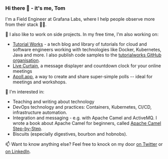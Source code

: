 ### Hi there 👋 - it's me, Tom

I'm a Field Engineer at Grafana Labs, where I help people observe more from their stack 🕵️‍♂️.

🔭 I also like to work on side projects. In my free time, I'm also working on:

- [Tutorial Works][tw] - a tech blog and library of tutorials for cloud and software engineers working with technologies like Docker, Kubernetes, Java and more. I also publish code samples to the [tutorialworks GitHub organisation][tworg].
- [Live Curtain][lc], a message displayer and countdown clock for your online meetings
- [Apoll.app][apoll], a way to create and share super-simple polls -- ideal for meetings and workshops.

🤔 I'm interested in:

- Teaching and writing about technology
- DevOps technology and practices: Containers, Kubernetes, CI/CD, infrastructure automation.
- Integration and messaging - e.g. with Apache Camel and ActiveMQ. I wrote a book about Apache Camel for beginners, called [Apache Camel Step-by-Step][camelsbs].
- Biscuits (especially digestives, bourbon and hobnobs).

📫 Want to know anything else? Feel free to knock on my door [on Twitter][twitter] or [on LinkedIn][linkedin].

[tomd]: https://tomd.xyz
[tw]: https://www.tutorialworks.com
[disco]: https://www.discochap.com
[discosrc]: https://github.com/monodot/discochap
[camelsbs]: https://tomd.xyz/camelstepbystep
[linkedin]: https://www.linkedin.com/in/tomint/
[twitter]: https://twitter.com/monodot
[lc]: https://livecurtain.com
[apoll]: https://apoll.app
[tworg]: https://github.com/tutorialworks
